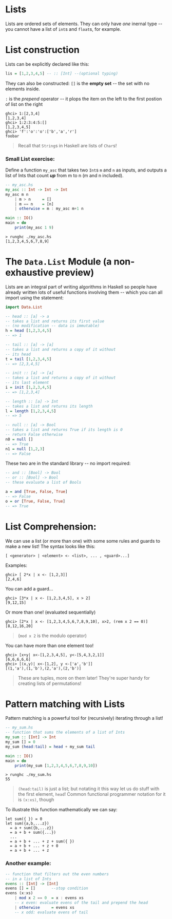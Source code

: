# Lists

Lists are ordered sets of elements.
They can only have _one_ inernal type -- you cannot have a list of `int`s and `float`s, for example.

# List construction

Lists can be explicitly declared like this:
```hs
lis = [1,2,3,4,5] -- :: [Int] --(optional typing)
```

They can also be constructed:
`[]` is the **empty set** -- the set with no elements inside.

`:` is the _prepend_ operator -- it plops the item on the left to the first postion of list on the right
```
ghci> 1:[2,3,4]
[1,2,3,4]
ghci> 1:2:3:4:5:[]
[1,2,3,4,5]
ghci> 'f':'o':'o':['b','a','r'] 
foobar
```
> Recall that `String`s in Haskell are lists of `Char`s!

### Small List exercise:
Define a function `my_asc` that takes two `Int`s `m` 
and `n` as inputs,
and outputs a list of Ints that count
***up*** from m to n (m and n included).

```hs
-- my_asc.hs
my_asc :: Int -> Int -> Int
my_asc m n
    | m > n     = []
    | m == n    = [n]
    | otherwise = m : my_asc m+1 n

main :: IO()
main = do
    print(my_asc 1 9)
```
```
> runghc ./my_asc.hs
[1,2,3,4,5,6,7,8,9]
```

# The `Data.List` Module (a non-exhaustive preview)
Lists are an integral part of writing algorithms in 
Haskell so people have already written lots of useful
functions involving them -- which you can all import
using the statement:

```hs
import Data.List
```

```hs
-- head :: [a] -> a
-- takes a list and returns its first value
-- (no modification -- data is immutable)
h = head [1,2,3,4,5]
-- => 1

-- tail :: [a] -> [a]
-- takes a list and returns a copy of it without
-- its head
t = tail [1,2,3,4,5]
-- => [2,3,4,5]

-- init :: [a] -> [a]
-- takes a list and returns a copy of it without 
-- its last element
i = init [1,2,3,4,5]
-- => [1,2,3,4]

-- length :: [a] -> Int
-- takes a list and returns its length
l = length [1,2,3,4,5]
-- => 5

-- null :: [a] -> Bool
-- takes a list and returns True if its length is 0
-- return False otherwise
n0 = null []
-- => True
n1 = null [1,2,3]
-- => False
```

These two are in the standard library -- no import required:
```hs
-- and :: [Bool] -> Bool
-- or :: [Bool] -> Bool
-- these evaluate a list of Bools

a = and [True, False, True]
-- => False
o = or [True, False, True]
-- => True
```

# List Comprehension: 
We can use a list (or more than one) with some
some rules and guards to make a new list! The syntax
looks like this:
```
[ <generator> | <element> <- <list>, ... , <guard>...]
```
Examples:
```
ghci> [ 2*x | x <- [1,2,3]]
[2,4,6]
```
You can add a guard...
```
ghci> [3*x | x <- [1,2,3,4,5], x > 2]
[9,12,15]
```
Or more than one! (evaluated sequentially)
```
ghci> [2*x | x <- [1,2,3,4,5,6,7,8,9,10], x>2, (rem x 2 == 0)]
[8,12,16,20]
```
> (`mod x 2` is the modulo operator)

You can have more than one element too!
```
ghci> [x+y| x<-[1,2,3,4,5], y<-[5,4,3,2,1]]
[6,6,6,6,6]
ghci> [(x,y)| x<-[1,2], y <-['a','b']]
[(1,'a'),(1,'b'),(2,'a'),(2,'b')]
```
> These are tuples, more on them later!
> They're super handy for creating lists of permutations!

# Pattern matching with Lists
Pattern matching is a powerful tool for (recursively) iterating through a list!

```hs
-- my_sum.hs
-- function that sums the elements of a list of Ints
my_sum :: [Int] -> Int
my_sum [] = 0
my_sum (head:tail) = head + my_sum tail

main :: IO()
main = do
    print(my_sum [1,2,3,4,5,6,7,8,9,10])
```
```
> runghc ./my_sum.hs
55
```

> `(head:tail)` is just a list; but notating it this way
> let us do stuff with the first element, `head`!
> Common functional programmer notation for it is
> `(x:xs)`, though

To illustrate this function mathematically we can say: 
```
let sum({ }) = 0
let sum({a,b,...z})
  = a + sum({b,...z})
  = a + b + sum({...})
  ...
  = a + b + ... + z + sum({ })
  = a + b + ... + z + 0
  = a + b + ... + z
```

### Another example:
```hs
-- function that filters out the even numbers 
-- in a list of Ints
evens :: [Int] -> [Int]
evens [] = []       --stop condition
evens (x:xs)
    | mod x 2 == 0  = x : evens xs
    -- x even: evaluate evens of the tail and prepend the head
    | otherwise     = evens xs
    -- x odd: evaluate evens of tail
```
